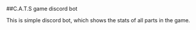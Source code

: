 ##C.A.T.S game discord bot

This is simple discord bot, which shows the stats of all parts in the game.
